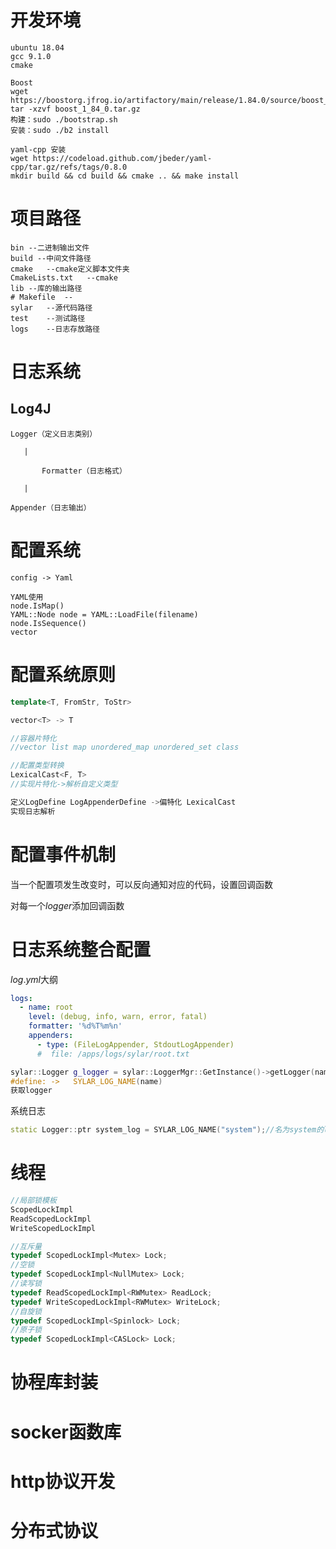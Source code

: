 # 开发环境

```
ubuntu 18.04
gcc 9.1.0
cmake

Boost
wget https://boostorg.jfrog.io/artifactory/main/release/1.84.0/source/boost_1_84_0.tar.gz
tar -xzvf boost_1_84_0.tar.gz
构建：sudo ./bootstrap.sh 
安装：sudo ./b2 install

yaml-cpp 安装
wget https://codeload.github.com/jbeder/yaml-cpp/tar.gz/refs/tags/0.8.0
mkdir build && cd build && cmake .. && make install
```

# 项目路径

```shell
bin --二进制输出文件	
build --中间文件路径
cmake 	--cmake定义脚本文件夹
CmakeLists.txt	 --cmake
lib	--库的输出路径
# Makefile	--
sylar	--源代码路径
test	--测试路径
logs 	--日志存放路径
```





# 日志系统

## Log4J

```
Logger（定义日志类别）

​	|

​		Formatter（日志格式）

​	|

Appender（日志输出）
```


# 配置系统

```shell
config -> Yaml

YAML使用
node.IsMap()
YAML::Node node = YAML::LoadFile(filename)
node.IsSequence()
vector
```





# 配置系统原则

```c++
template<T, FromStr, ToStr>

vector<T> -> T

//容器片特化
//vector list map unordered_map unordered_set class

//配置类型转换
LexicalCast<F, T>
//实现片特化->解析自定义类型

定义LogDefine LogAppenderDefine ->偏特化	LexicalCast
实现日志解析
```

# 配置事件机制

当一个配置项发生改变时，可以反向通知对应的代码，设置回调函数

对每一个$logger$添加回调函数

# 日志系统整合配置

$log.yml$大纲

```yaml
logs:
  - name: root
    level: (debug, info, warn, error, fatal)
    formatter: '%d%T%m%n'
    appenders:
      - type: (FileLogAppender, StdoutLogAppender)
      #  file: /apps/logs/sylar/root.txt
```



```cpp
sylar::Logger g_logger = sylar::LoggerMgr::GetInstance()->getLogger(name);
#define: ->   SYLAR_LOG_NAME(name)
获取logger


```



系统日志

```cpp
static Logger::ptr system_log = SYLAR_LOG_NAME("system");//名为system的logger，方便调整输出格式等

```



# 线程

```cpp
//局部锁模板
ScopedLockImpl
ReadScopedLockImpl
WriteScopedLockImpl

//互斥量
typedef ScopedLockImpl<Mutex> Lock;
//空锁
typedef ScopedLockImpl<NullMutex> Lock;
//读写锁	
typedef ReadScopedLockImpl<RWMutex> ReadLock;
typedef WriteScopedLockImpl<RWMutex> WriteLock;
//自旋锁
typedef ScopedLockImpl<Spinlock> Lock;
//原子锁
typedef ScopedLockImpl<CASLock> Lock;
```



# 协程库封装

# socker函数库

# http协议开发

# 分布式协议